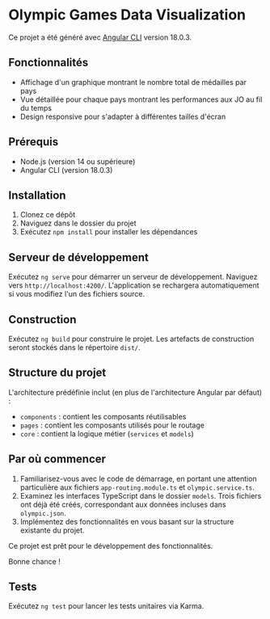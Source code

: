 # Olympic Games Data Visualization

Ce projet a été généré avec [Angular CLI](https://github.com/angular/angular-cli) version 18.0.3.

## Fonctionnalités

- Affichage d'un graphique montrant le nombre total de médailles par pays
- Vue détaillée pour chaque pays montrant les performances aux JO au fil du temps
- Design responsive pour s'adapter à différentes tailles d'écran

## Prérequis

- Node.js (version 14 ou supérieure)
- Angular CLI (version 18.0.3)

## Installation

1. Clonez ce dépôt
2. Naviguez dans le dossier du projet
3. Exécutez `npm install` pour installer les dépendances

## Serveur de développement

Exécutez `ng serve` pour démarrer un serveur de développement. Naviguez vers `http://localhost:4200/`. L'application se rechargera automatiquement si vous modifiez l'un des fichiers source.

## Construction

Exécutez `ng build` pour construire le projet. Les artefacts de construction seront stockés dans le répertoire `dist/`.

## Structure du projet

L'architecture prédéfinie inclut (en plus de l'architecture Angular par défaut) :

- `components` : contient les composants réutilisables
- `pages` : contient les composants utilisés pour le routage
- `core` : contient la logique métier (`services` et `models`)

## Par où commencer

1. Familiarisez-vous avec le code de démarrage, en portant une attention particulière aux fichiers `app-routing.module.ts` et `olympic.service.ts`.
2. Examinez les interfaces TypeScript dans le dossier `models`. Trois fichiers ont déjà été créés, correspondant aux données incluses dans `olympic.json`.
3. Implémentez des fonctionnalités en vous basant sur la structure existante du projet.

Ce projet est prêt pour le développement des fonctionnalités.

Bonne chance !

## Tests

Exécutez `ng test` pour lancer les tests unitaires via Karma.
